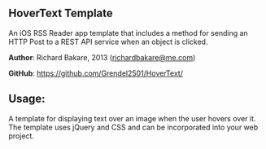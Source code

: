 HoverText Template
----------------------

An iOS RSS Reader app template that includes a method for sending an HTTP Post to a REST API service when an object is clicked. 

**Author**: Richard Bakare, 2013 (richardbakare@me.com)

**GitHub**: https://github.com/Grendel2501/HoverText/

Usage:
------

A template for displaying text over an image when the user hovers over it. The template uses jQuery and CSS and can be incorporated into your web project.
